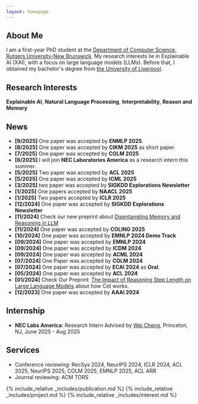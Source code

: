 ```yaml
---
layout: homepage
---
```


## About Me

I am a first-year PhD student at the [Department of Computer Science, Rutgers University-New Brunswick](https://newbrunswick.rutgers.edu/). My research interests lie in Explainable AI (XAI), with a focus on large language models (LLMs). Before that, I obtained my bachelor's degree from [the University of Liverpool](https://www.liverpool.ac.uk/).


## Research Interests

**Explainable AI**, **Natural Language Processing**, **Interpretability**, **Reason and Memory**

## News
- **[9/2025]** One paper was accepted by **ENMLP 2025**.	
- **[8/2025]** One paper was accepted by **CIKM 2025** as short paper.	
- **[7/2025]** One paper was accepted by **COLM 2025**	
- **[6/2025]** I will join **NEC Laboratories America** as a research intern this summer.
- **[5/2025]** Two paper was accepted by **ACL 2025**	
- **[5/2025]** One paper was accepted by **ICML 2025**	
- **[3/2025]** two paper was accepted by **SIGKDD Explorations Newsletter**
- **[1/2025]** One papers accepted by **NAACL 2025** 
- **[1/2025]** Two papers accepted by **ICLR 2025** 
- **[12/2024]** One paper was accepted by **SIGKDD Explorations Newsletter**
- **[11/2024]** Check our new preprint about [Disentangling Memory and Reasoning in LLM](https://arxiv.org/abs/2411.13504)
- **[11/2024]** One paper was accepted by **COLING 2025**
- **[10/2024]** One paper was accepted by **EMNLP 2024 Demo Track**
- **[09/2024]** One paper was accepted by **EMNLP 2024**
- **[09/2024]** One paper was accepted by **ICDM 2024**
- **[09/2024]** One paper was accepted by **ACML 2024**
- **[07/2024]** One Paper was accepted by **COLM 2024**
- **[07/2024]** One paper was accepted by **ECAI 2024** as **Oral**.
- **[05/2024]** One paper was accepted by **ACL 2024**
- **[01/2024]** Check Our Preprint: [The Impact of Reasoning Step Length on Large Language Models](https://arxiv.org/pdf/2401.04925.pdf) about how Cot works.
- **[12/2023]** One paper was accepted by **AAAI 2024**

## Internship
- **NEC Labs America**: Research Intern Advised by [Wei Cheng](https://sites.google.com/site/weichengunc/welcome-to-wei-chengs-homepage), Princeton, NJ, June 2025 - Aug 2025

## Services
- Conference reviewing: RecSys 2024, NeurIPS 2024, ICLR 2024, ACL 2025, NeurIPS 2025, COLM 2025, EMNLP 2025, ACL ARR
- Journal reviewing: ACM TORS
  
{% include_relative _includes/publication.md %}
{% include_relative _includes/project.md %}
{% include_relative _includes/interest.md %}
